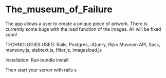 # The_museum_of_Failure
The app allows a user to create a unique piece of artwork. There is currently some bugs with the load function of the images. All will be fixed soon!

TECHNOLOGIES USED: Rails, Postgres, JQuery, Rijks Museum API, Sass, mansony.js, slabtext.js, filter.js, imagesload.js

Installation:
Run bundle install

Then start your server with rails s 
